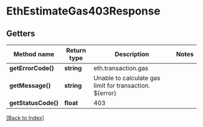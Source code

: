 # EthEstimateGas403Response

## Getters

Method name | Return type | Description | Notes
------------ | ------------- | ------------- | -------------
**getErrorCode()** | **string** | eth.transaction.gas |
**getMessage()** | **string** | Unable to calculate gas limit for transaction. ${error} |
**getStatusCode()** | **float** | 403 |

[[Back to Index]](../index.md)
